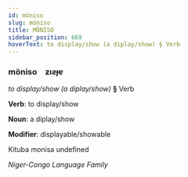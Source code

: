 ```yaml
---
id: möniso
slug: möniso
title: MÖNİSO
sidebar_position: 669
hoverText: to display/show (a diplay/show) § Verb
---
```


### möniso&emsp;<span kind="abugida">ƶıƨɟɐ</span>

*to display/show (a diplay/show)* **§** Verb

**Verb**: to display/show

**Noun**: a diplay/show

**Modifier**: displayable/showable

Kituba monisa undefined

*Niger-Congo Language Family*